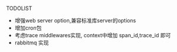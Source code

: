 ###

TODOLIST
- 增强web server option,兼容标准库server的options
- 增加cron包
- 考虑trace middlewares实现, context中增加 span_id,trace_id 即可
- rabbitmq 实现